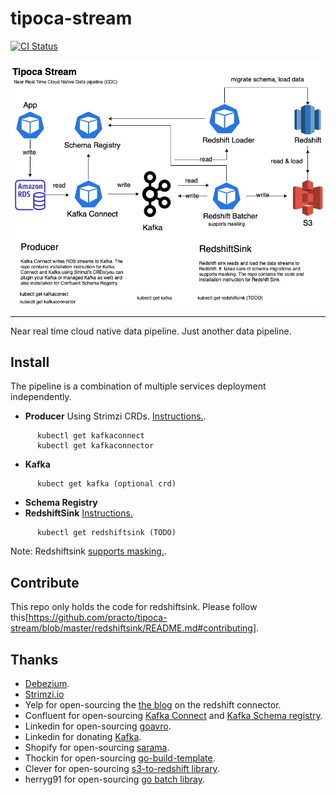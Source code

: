 # tipoca-stream
[![CI Status](https://travis-ci.com/practo/tipoca-stream.svg?token=kWeQdLBoqkiCi2kdxHdt&branch=master)](https://travis-ci.com/practo/tipoca-stream)

<img src="arch.png">

---

Near real time cloud native data pipeline. Just another data pipeline.

## Install
The pipeline is a combination of multiple services deployment independently.
- **Producer** Using Strimzi CRDs. [Instructions.](https://github.com/practo/tipoca-stream/blob/master/producer/README.md).
```
      kubectl get kafkaconnect
      kubectl get kafkaconnector
```
- **Kafka**
```
      kubect get kafka (optional crd)
```
- **Schema Registry**
- **RedshiftSink** [Instructions.](https://github.com/practo/tipoca-stream/blob/master/redshiftsink/README.md)
```
      kubectl get redshiftsink (TODO)
```

Note: Redshiftsink [supports masking.](https://github.com/practo/tipoca-stream/blob/master/redshiftsink/MASKING.md).

## Contribute
This repo only holds the code for redshiftsink. Please follow this[https://github.com/practo/tipoca-stream/blob/master/redshiftsink/README.md#contributing].

## Thanks

- [Debezium](https://debezium.io/).
- [Strimzi.io](http://strimzi.io/)
- Yelp for open-sourcing the [the blog](https://engineeringblog.yelp.com/2016/10/redshift-connector.html) on the redshift connector.
- Confluent for open-sourcing [Kafka Connect](https://docs.confluent.io/current/connect/index.html) and [Kafka Schema registry](https://github.com/confluentinc/schema-registry).
- Linkedin for open-sourcing [goavro](https://github.com/linkedin/goavro).
- Linkedin for donating [Kafka](https://kafka.apache.org).
- Shopify for open-sourcing [sarama](https://github.com/Shopify/sarama).
- Thockin for open-sourcing [go-build-template](https://github.com/thockin/go-build-template).
- Clever for open-sourcing [s3-to-redshift library](https://github.com/Clever/s3-to-redshift/).
- herryg91 for open-sourcing [go batch libray](https://github.com/herryg91/gobatch).
